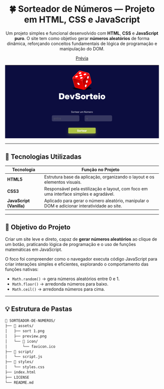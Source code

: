 <div align="center">

# 🍀 Sorteador de Números — Projeto em HTML, CSS e JavaScript

<p>
Um projeto simples e funcional desenvolvido com <strong>HTML</strong>, <strong>CSS</strong> e <strong>JavaScript puro</strong>.  
O site tem como objetivo gerar <strong>números aleatórios</strong> de forma dinâmica, reforçando conceitos fundamentais de lógica de programação e manipulação do DOM.
</p>

<a href="https://dev-marcosbrito.github.io/sorteador-de-numeros/">Prévia</a>

<img src="assets/preview.png" width="600px" alt="Prévia do site">

</div>

---

<h2>🚀 Tecnologias Utilizadas</h2>

<table>
  <thead>
    <tr>
      <th>Tecnologia</th>
      <th>Função no Projeto</th>
    </tr>
  </thead>
  <tbody>
    <tr>
      <td><strong>HTML5</strong></td>
      <td>Estrutura base da aplicação, organizando o layout e os elementos visuais.</td>
    </tr>
    <tr>
      <td><strong>CSS3</strong></td>
      <td>Responsável pela estilização e layout, com foco em uma interface simples e agradável.</td>
    </tr>
    <tr>
      <td><strong>JavaScript (Vanilla)</strong></td>
      <td>Aplicado para gerar o número aleatório, manipular o DOM e adicionar interatividade ao site.</td>
    </tr>
  </tbody>
</table>

---

<h2>🎯 Objetivo do Projeto</h2>

<p>
Criar um site leve e direto, capaz de <strong>gerar números aleatórios</strong> ao clique de um botão, praticando lógica de programação e o uso de funções matemáticas em JavaScript.
</p>

<p>
O foco foi compreender como o navegador executa código JavaScript para criar interações simples e eficientes, explorando o comportamento das funções nativas:
</p>

<ul>
  <li><code>Math.random()</code> → gera números aleatórios entre 0 e 1.</li>
  <li><code>Math.floor()</code> → arredonda números para baixo.</li>
  <li><code>Math.ceil()</code> → arredonda números para cima.</li>
</ul>

---

<h2>💡 Estrutura de Pastas</h2>

```bash
📁 SORTEADOR-DE-NUMEROS/
├── 📁 assets/
│   ├── sort 1.png
│   ├── preview.png
│   └── 📁 icon/
│       └── favicon.ico
├── 📁 script/
│   └── script.js
├── 📁 styles/
│   └── styles.css
├── index.html
├── LICENSE
└── README.md
